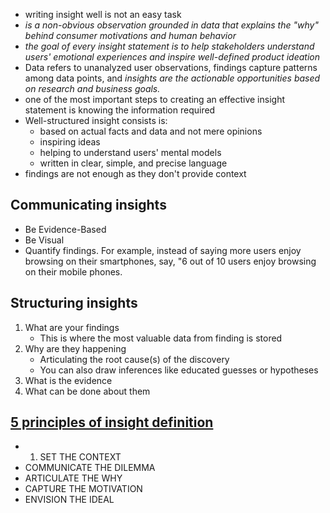 - writing insight well is not an easy task
- _is a non-obvious observation grounded in data that explains the "why" behind consumer motivations and human behavior_
- _the goal of every insight statement is to help stakeholders understand users' emotional experiences and inspire well-defined product ideation_
- Data refers to unanalyzed user observations, findings capture patterns among data points, and _insights are the actionable opportunities based on research and business goals._
- one of the most important steps to creating an effective insight statement is knowing the information required
- Well-structured insight consists is:
	- based on actual facts and data and not mere opinions
	- inspiring ideas
	- helping to understand users' mental models
	- written in clear, simple, and precise language
- findings are not enough as they don't provide context
## Communicating insights
- Be Evidence-Based
- Be Visual
- Quantify findings. For example, instead of saying more users enjoy browsing on their smartphones, say, "6 out of 10 users enjoy browsing on their mobile phones.
## Structuring insights
1. What are your findings
   - This is where the most valuable data from finding is stored
2. Why are they happening
   - Articulating the root cause(s) of the discovery
   - You can also draw inferences like educated guesses or hypotheses
1. What is the evidence
2. What can be done about them
## [5 principles of insight definition](https://thrivethinking.com/2023/01/06/what-is-insight-the-5-principles-of-insight-definition/)
- 1. SET THE CONTEXT
- COMMUNICATE THE DILEMMA
- ARTICULATE THE WHY
- CAPTURE THE MOTIVATION
- ENVISION THE IDEAL